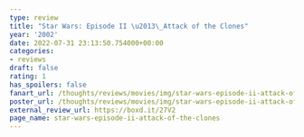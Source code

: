 ```yaml
---
type: review
title: "Star Wars: Episode II \u2013\_Attack of the Clones"
year: '2002'
date: 2022-07-31 23:13:50.754000+00:00
categories:
- reviews
draft: false
rating: 1
has_spoilers: false
fanart_url: /thoughts/reviews/movies/img/star-wars-episode-ii-attack-of-the-clones_fanart.png
poster_url: /thoughts/reviews/movies/img/star-wars-episode-ii-attack-of-the-clones_poster.png
external_review_url: https://boxd.it/27V2
page_name: star-wars-episode-ii-attack-of-the-clones
---
```


